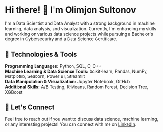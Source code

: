 # Hi there! 👋 I'm Olimjon Sultonov

I'm a Data Scientist and Data Analyst with a strong background in machine learning, data analysis, and visualization. Currently, I'm enhancing my skills and working on various data science projects while pursuing a Bachelor's degree in Cybersecurity and a Data Science Certificate.

## 🔧 Technologies & Tools

**Programming Languages:** Python, SQL, C, C++  
**Machine Learning & Data Science Tools:** Scikit-learn, Pandas, NumPy, Matplotlib, Seaborn, Power BI, Streamlit  
**Data Manipulation & Visualization:** Jupyter Notebook, GitHub  
**Additional Skills:** A/B Testing, K-Means, Random Forest, Decision Tree, XGBoost

## 💬 Let's Connect

Feel free to reach out if you want to discuss data science, machine learning, or any interesting projects! You can connect with me on [LinkedIn](https://www.linkedin.com/in/olimjon-sultonov-59ba82265/).
